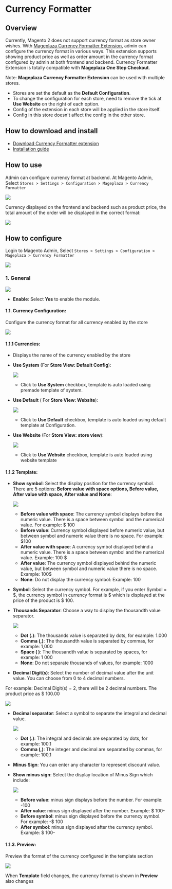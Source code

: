 # Currency Formatter

## Overview

Currently, Magento 2 does not support currency format as store owner wishes. With [Mageplaza Currency Formatter Extension](https://www.mageplaza.com/magento-2-currency-formatter/), admin can configure the currency format in various ways. This extension supports showing product price as well as order amount in the currency format configured by admin at both frontend and backend. Currency Formatter Extension is totally compatible with **Mageplaza One Step Checkout**.

Note: **Mageplaza Currency Formatter Extension** can be used with multiple stores. 
- Stores are set the default as the **Default Configuration**.
- To change the configuration for each store, need to remove the tick at **Use Website** on the right of each option.
- Config of the extension in each store will be applied in the store itself.
- Config in this store doesn't affect the config in the other store.

## How to download and install

- [Download Currency Formatter extension](https://www.mageplaza.com/magento-2-currency-formatter/)
- [Installation guide](https://www.mageplaza.com/install-magento-2-extension/)

## How to use

Admin can configure currency format at backend. At Magento Admin, Select `Stores > Settings > Configuration > Mageplaza > Currency Formatter`

![](https://i.imgur.com/HLjr7kf.png)

Currency displayed on the frontend and backend such as product price, the total amount of the order will be displayed in the correct format:

![](https://i.imgur.com/1lsbwwR.png)

## How to configure

Login to Magento Admin, Select `Stores > Settings > Configuration > Mageplaza > Currency Formatter`

![](https://i.imgur.com/oSNg634.png)

### 1. General

![](https://i.imgur.com/nMhTLWo.png)

- **Enable**: Select **Yes** to enable the module.

#### 1.1. Currency Configuration:

Configure the currency format for all currency enabled by the store

![](https://i.imgur.com/dswJCeC.png)

#### 1.1.1 Currencies:
- Displays the name of the currency enabled by the store
- **Use System** (For **Store View: Default Config**):

  ![](https://i.imgur.com/J3muom0.png)
  - Click to **Use System** checkbox, template is auto loaded using premade template of system.

- **Use Default** ( For **Store View: Website**):

  ![](https://i.imgur.com/QB3H76n.png)
  - Click to **Use Default** checkbox, template is auto loaded using default template at Configuration.
  
- **Use Website** (For **Store View: store view**): 

  ![](https://i.imgur.com/8oWtvmR.png)
  - Click to **Use Website** checkbox, template is auto loaded using website template

#### 1.1.2 Template:

- **Show symbol**: Select the display position for the currency symbol. There are 5 options: **Before value with space options, Before value, After value with space, After value and None**:
  
  ![](https://i.imgur.com/ODbN10i.png)
  - **Before value with space**: The currency symbol displays before the numeric value. There is a space between symbol and the numerical value. For example: $ 100
  - **Before value**: Currency symbol displayed before numeric value, but between symbol and numeric value there is no space. For example: $100
  - **After value with space**: A currency symbol displayed behind a numeric value. There is a space between symbol and the numerical value. Example: 100 $
  - **After value**: The currency symbol displayed behind the numeric value, but between symbol and numeric value there is no space. Example: 100$
  - **None**: Do not display the currency symbol: Example: 100
  
- **Symbol**: Select the currency symbol. For example, if you enter Symbol = $, the currency symbol in currency format is $ which is displayed at the price of the product is $ 100.

- **Thousands Separator**: Choose a way to display the thousandth value separator.
  
  ![](https://i.imgur.com/nLDiGSu.png)
  - **Dot (.)**: The thousands value is separated by dots, for example: 1.000
  - **Comma (,)**: The thousandth value is separated by commas, for example: 1,000
  - **Space ( )**: The thousandth value is separated by spaces, for example: 1 000
  - **None**: Do not separate thousands of values, for example: 1000

- **Decimal Digit(s)**: Select the number of decimal value after the unit value. You can choose from 0 to 4 decimal numbers.

For example: Decimal Digit(s) = 2, there will be 2 decimal numbers. The product price as $ 100.00

![](https://i.imgur.com/wypp291.png)

- **Decimal separator**: Select a symbol to separate the integral and decimal value.
  
  ![](https://i.imgur.com/cTOSFoR.png)
  - **Dot (.)**: The integral and decimals are separated by dots, for example: 100.1
  - **Comma (,)**: The integer and decimal are separated by commas, for example: 100,1

- **Minus Sign**: You can enter any character to represent discount value.

- **Show minus sign**: Select the display location of Minus Sign which include:

  ![](https://i.imgur.com/tX6ghfO.png)
  - **Before value**: minus sign displays before the number. For example: -100
  - **After value**: minus sign displayed after the number. Example: $ 100-
  - **Before symbol**: minus sign displayed before the currency symbol. For example: -$ 100
  - **After symbol**: minus sign displayed after the currency symbol. Example: $ 100-
  
#### 1.1.3. Preview:

Preview the format of the currency configured in the template section

![](https://i.imgur.com/RnuIWvF.png)

When **Template** field changes, the currency format is shown in **Preview** also changes
